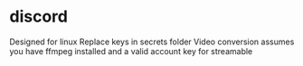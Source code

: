 # discord

Designed for linux
Replace keys in secrets folder
Video conversion assumes you have ffmpeg installed and a valid account key for streamable